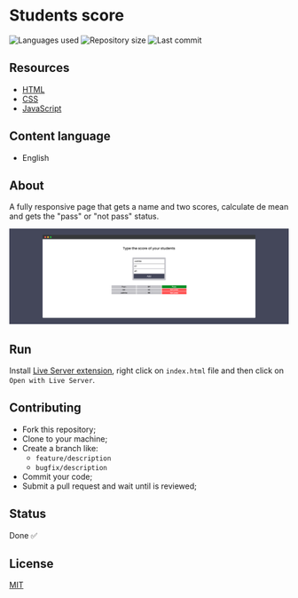 # Students score

![Languages used](https://img.shields.io/github/languages/count/isadfrn/students-score?style=flat-square)
![Repository size](https://img.shields.io/github/repo-size/isadfrn/students-score?style=flat-square)
![Last commit](https://img.shields.io/github/last-commit/isadfrn/students-score?style=flat-square)

## Resources

- [HTML](https://developer.mozilla.org/pt-BR/docs/Web/HTML)
- [CSS](https://developer.mozilla.org/pt-BR/docs/Web/CSS)
- [JavaScript](https://developer.mozilla.org/pt-BR/docs/Web/JavaScript)

## Content language

- English

## About

A fully responsive page that gets a name and two scores, calculate de mean and gets the "pass" or "not pass" status.

![Demo page preview](./assets/img/demo.png)

## Run

Install [Live Server extension](https://marketplace.visualstudio.com/items?itemName=ritwickdey.LiveServer), right click on `index.html` file and then click on `Open with Live Server`.

## Contributing

- Fork this repository;
- Clone to your machine;
- Create a branch like:
  - `feature/description`
  - `bugfix/description`
- Commit your code;
- Submit a pull request and wait until is reviewed;

## Status

Done ✅

## License

[MIT](./LICENSE)
